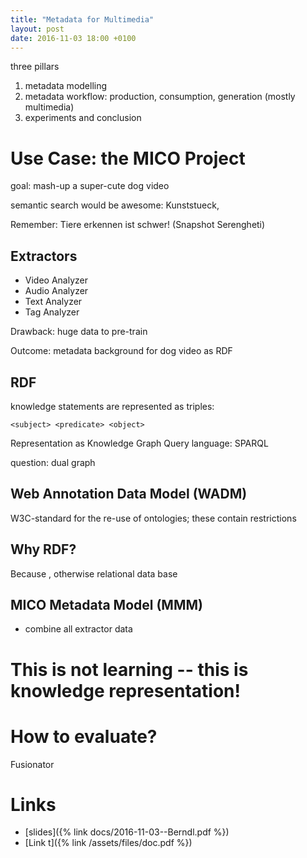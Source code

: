 ```yaml
---
title: "Metadata for Multimedia"
layout: post
date: 2016-11-03 18:00 +0100
---
```


three pillars
1. metadata modelling
2. metadata workflow: production, consumption, generation (mostly multimedia)
3. experiments and conclusion

# Use Case: the MICO Project

goal: mash-up a super-cute dog video

semantic search would be awesome: Kunststueck,

Remember: Tiere erkennen ist schwer! (Snapshot Serengheti)

## Extractors

- Video Analyzer
- Audio Analyzer
- Text Analyzer
- Tag Analyzer

Drawback: huge data to pre-train

Outcome: metadata background for dog video as RDF

## RDF

knowledge statements are represented as triples:

    <subject> <predicate> <object>

Representation as Knowledge Graph
Query language: SPARQL

question: dual graph

## Web Annotation Data Model (WADM)

W3C-standard
for the re-use of ontologies; these contain restrictions

## Why RDF?

Because <reasons>, otherwise relational data base

## MICO Metadata Model (MMM)

- combine all extractor data

# This is not learning -- this is knowledge representation!

# How to evaluate?

Fusionator

# Links

- [slides]({% link docs/2016-11-03--Berndl.pdf %})
- [Link t]({% link /assets/files/doc.pdf %})
